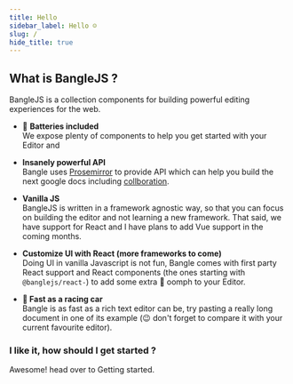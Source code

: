 ```yaml
---
title: Hello
sidebar_label: Hello ☺️
slug: /
hide_title: true
---
```


## What is BangleJS ?

BangleJS is a collection components for building powerful editing experiences for the web.

- :battery: **Batteries included**  
  We expose plenty of components to help you get started with your Editor and

- **Insanely powerful API**  
  Bangle uses [Prosemirror](https://prosemirror.net/) to provide API which can help you build the next google docs including [collboration](https://prosemirror.net/examples/collab/#edit-Example).

- **Vanilla JS**  
  BangleJS is written in a framework agnostic way, so that you can focus on building the editor and not learning a new framework. That said, we have support for React and I have plans to add Vue support in the coming months.

- **Customize UI with React (more frameworks to come)**  
  Doing UI in vanilla Javascript is not fun, Bangle comes with first party React support and React components (the ones starting with `@banglejs/react-`) to add some extra :nail_care: oomph to your Editor.

- **:car: Fast as a racing car**  
  Bangle is as fast as a rich text editor can be, try pasting a really long document in one of its example (:wink: don't forget to compare it with your current favourite editor).

<!-- ## Why should I use it ?

## How does it compare with ?

Before I jump into nitty gritty, please know that BangleJS is in **beta** stage and if you are looking for a more mature product, the libraries below will help. But hey, do give BangleJS a try.

- **[Quill](https://quilljs.com/):**

- **[Editor.js](https://editorjs.io/):**

- **[Slate](https://github.com/ianstormtaylor/slate):**

- **[DraftJS](https://draftjs.org/):** -->

### I like it, how should I get started ?

Awesome! head over to Getting started.

<!-- :gift_heart:

Understanding Bangle
In this guide we will be creating a basic editor WSYIWG editor with vanilla JS. The concepts mentioned will also help you when using Bangle with your favourite framework.

Brief#
BangleJS is a library for building powerful text editing experiences for the web. It uses a library called Prosemirror to interface with the contentEditable DOM. Prosemirror is an amazing library, after trying other libraries (slatejs, quilljs, editor.js) I setting with Prosemirror because:

Expressiveness: Other libraries are happy to state that you can build the next google docs with them, but fail to deliver on it. After spending couple of months with Prosemirror, I was clear that the choices the library has made, do infact allow for building powerful editors like google docs or dropbox paper.

Right abstractions: Prosemirror allows

Documentation & Community: Prosemirror has great documentation and their community forums are very helpful.

Collaboration: Live collaboration comes baked in with Prosemirror.

This blog post by Prosemirror's author does a great job on explaining some aspects of it.

Let us understand a basic editor with Bangle and along with that learn a couple of core concepts.

Configuring#
To create an Editor instance you should setup your code like:

As you noticed above, to create an Editor you need to have the following -->
